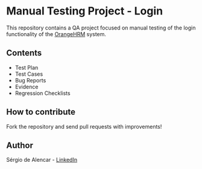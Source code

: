 # Manual Testing Project - Login

This repository contains a QA project focused on manual testing of the login functionality of the [OrangeHRM](https://opensource-demo.orangehrmlive.com) system.

## Contents
- Test Plan
- Test Cases
- Bug Reports
- Evidence
- Regression Checklists

## How to contribute
Fork the repository and send pull requests with improvements!

## Author
Sérgio de Alencar - [LinkedIn](https://www.linkedin.com/in/sergiodealencar)

